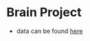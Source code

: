 # Brain Project

- data can be found [here](https://ftp.ensemblgenomes.ebi.ac.uk/pub/current/pan_ensembl/emf/ensembl-compara/homologies/)